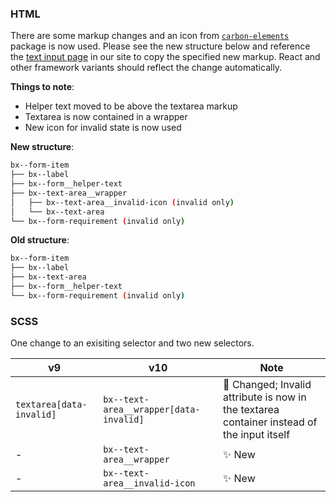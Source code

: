 ### HTML

There are some markup changes and an icon from [`carbon-elements`](https://github.com/IBM/carbon-elements) package is now used. Please see the new structure below and reference the [text input page](https://next.carbondesignsystem.com/components/text-input/code) in our site to copy the specified new markup. React and other framework variants should reflect the change automatically.

**Things to note**:

- Helper text moved to be above the textarea markup
- Textarea is now contained in a wrapper
- New icon for invalid state is now used

**New structure**:

```bash
bx--form-item
├── bx--label
├── bx--form__helper-text
├── bx--text-area__wrapper
│   ├── bx--text-area__invalid-icon (invalid only)
│   └── bx--text-area
└── bx--form-requirement (invalid only)
```

**Old structure**:

```bash
bx--form-item
├── bx--label
├── bx--text-area
├── bx--form__helper-text
└── bx--form-requirement (invalid only)
```

### SCSS

One change to an exisiting selector and two new selectors.

| v9                       | v10                                    | Note                                                                                           |
| ------------------------ | -------------------------------------- | ---------------------------------------------------------------------------------------------- |
| `textarea[data-invalid]` | `bx--text-area__wrapper[data-invalid]` | :eyes: Changed; Invalid attribute is now in the textarea container instead of the input itself |
| -                        | `bx--text-area__wrapper`               | :sparkles: New                                                                                 |
| -                        | `bx--text-area__invalid-icon`          | :sparkles: New                                                                                 |
